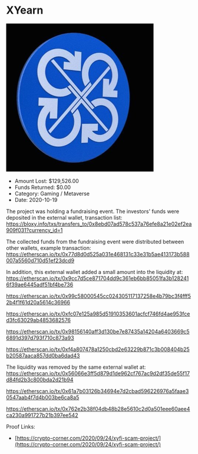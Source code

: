 # XYearn
![XYearn](/rektimages/XYearn.png)
- Amount Lost: $129,526.00
- Funds Returned: $0.00
- Category: Gaming / Metaverse
- Date: 2020-10-19

The project was holding a fundraising event. The investors' funds were deposited in the external wallet, transaction list:  
https://bloxy.info/txs/transfers_to/0x8ebd07ad578c537a76efe8a21e02ef2ea909f031?currency_id=1  
  
The collected funds from the fundraising event were distributed between other wallets, example transaction:  
https://etherscan.io/tx/0x77d8d0d525a031e468131c33e31b5ae413173b588007a5560d710d51ef23dcd9  
  
In addition, this external wallet added a small amount into the liquidity at:  
https://etherscan.io/tx/0x9cc7d5ce871704dd9c361eb6bb85051fa3b1282416f39ae6445adf51bf4be736

https://etherscan.io/tx/0x99c58000545cc024305117137258e4b79bc3f4fff52b4f1f61d20a5614c36966

https://etherscan.io/tx/0xfc07e125a985d51910353601acfcf746fd4ae953fced3fc63029ab4853682576

https://etherscan.io/tx/0x98156140aff3d130be7e87435a14204a6403669c56891d397d793f710c873a93

https://etherscan.io/tx/0xf4a807478a1250cbd2e63229b871c3b008404b25b20587aaca857dd0ba6dad43  
  
The liquidity was removed by the same external wallet at:  
https://etherscan.io/tx/0x56066e3ff5d879d1de962cf767ac9d2df35de55f17d84fd2b3c800bda2d21b94

https://etherscan.io/tx/0x61a7b03126b34694e7d2cbad596226976a5faae30547aab4f7d4b003be6ca8a5

https://etherscan.io/tx/0x762e2b38f04db48b28e5610c2d0a501eee60aee4ca230a991727b21b397ee542


Proof Links:
- [https://crypto-corner.com/2020/09/24/xyfi-scam-project/](https://crypto-corner.com/2020/09/24/xyfi-scam-project/)


